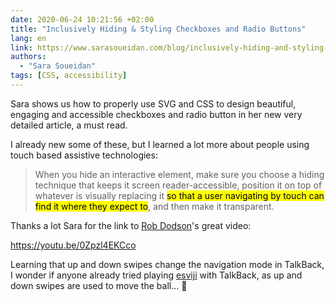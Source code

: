 ```yaml
---
date: 2020-06-24 10:21:56 +02:00
title: "Inclusively Hiding & Styling Checkboxes and Radio Buttons"
lang: en
link: https://www.sarasoueidan.com/blog/inclusively-hiding-and-styling-checkboxes-and-radio-buttons/
authors:
  - "Sara Soueidan"
tags: [CSS, accessibility]
---
```


Sara shows us how to properly use SVG and CSS to design beautiful, engaging and accessible checkboxes and radio button in her new very detailed article, a must read.

I already new some of these, but I learned a lot more about people using touch based assistive technologies:

> When you hide an interactive element, make sure you choose a hiding technique that keeps it screen reader-accessible, position it on top of whatever is visually replacing it <mark>so that a user navigating by touch can find it where they expect to</mark>, and then make it transparent.

Thanks a lot Sara for the link to [Rob Dodson](https://robdodson.me/)'s great video:

https://youtu.be/0Zpzl4EKCco

Learning that up and down swipes change the navigation mode in TalkBack, I wonder if anyone already tried playing [esviji](https://play.esviji.com) with TalkBack, as up and down swipes are used to move the ball… 🤔
